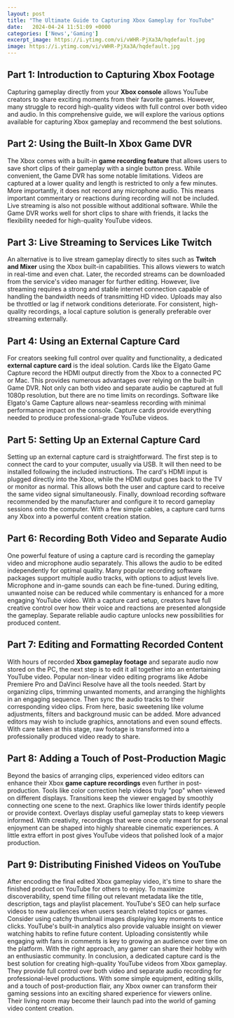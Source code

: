 ```yaml
---
layout: post
title: "The Ultimate Guide to Capturing Xbox Gameplay for YouTube"
date:   2024-04-24 11:51:09 +0000
categories: ['News','Gaming']
excerpt_image: https://i.ytimg.com/vi/vWHR-PjXa3A/hqdefault.jpg
image: https://i.ytimg.com/vi/vWHR-PjXa3A/hqdefault.jpg
---
```


## Part 1: Introduction to Capturing Xbox Footage
Capturing gameplay directly from your **Xbox console** allows YouTube creators to share exciting moments from their favorite games. However, many struggle to record high-quality videos with full control over both video and audio. In this comprehensive guide, we will explore the various options available for capturing Xbox gameplay and recommend the best solutions.
## Part 2: Using the Built-In Xbox Game DVR  
The Xbox comes with a built-in **game recording feature** that allows users to save short clips of their gameplay with a single button press. While convenient, the Game DVR has some notable limitations. Videos are captured at a lower quality and length is restricted to only a few minutes. More importantly, it does not record any microphone audio. This means important commentary or reactions during recording will not be included. Live streaming is also not possible without additional software. While the Game DVR works well for short clips to share with friends, it lacks the flexibility needed for high-quality YouTube videos.
## Part 3: Live Streaming to Services Like Twitch  
An alternative is to live stream gameplay directly to sites such as **Twitch and Mixer** using the Xbox built-in capabilities. This allows viewers to watch in real-time and even chat. Later, the recorded streams can be downloaded from the service's video manager for further editing. However, live streaming requires a strong and stable internet connection capable of handling the bandwidth needs of transmitting HD video. Uploads may also be throttled or lag if network conditions deteriorate. For consistent, high-quality recordings, a local capture solution is generally preferable over streaming externally.
## Part 4: Using an External Capture Card   
For creators seeking full control over quality and functionality, a dedicated **external capture card** is the ideal solution. Cards like the Elgato Game Capture record the HDMI output directly from the Xbox to a connected PC or Mac. This provides numerous advantages over relying on the built-in Game DVR. Not only can both video and separate audio be captured at full 1080p resolution, but there are no time limits on recordings. Software like Elgato's Game Capture allows near-seamless recording with minimal performance impact on the console. Capture cards provide everything needed to produce professional-grade YouTube videos.
## Part 5: Setting Up an External Capture Card
Setting up an external capture card is straightforward. The first step is to connect the card to your computer, usually via USB. It will then need to be installed following the included instructions. The card's HDMI input is plugged directly into the Xbox, while the HDMI output goes back to the TV or monitor as normal. This allows both the user and capture card to receive the same video signal simultaneously. Finally, download recording software recommended by the manufacturer and configure it to record gameplay sessions onto the computer. With a few simple cables, a capture card turns any Xbox into a powerful content creation station. 
## Part 6: Recording Both Video and Separate Audio 
One powerful feature of using a capture card is recording the gameplay video and microphone audio separately. This allows the audio to be edited independently for optimal quality. Many popular recording software packages support multiple audio tracks, with options to adjust levels live. Microphone and in-game sounds can each be fine-tuned. During editing, unwanted noise can be reduced while commentary is enhanced for a more engaging YouTube video. With a capture card setup, creators have full creative control over how their voice and reactions are presented alongside the gameplay. Separate reliable audio capture unlocks new possibilities for produced content.
## Part 7: Editing and Formatting Recorded Content
With hours of recorded **Xbox gameplay footage** and separate audio now stored on the PC, the next step is to edit it all together into an entertaining YouTube video. Popular non-linear video editing programs like Adobe Premiere Pro and DaVinci Resolve have all the tools needed. Start by organizing clips, trimming unwanted moments, and arranging the highlights in an engaging sequence. Then sync the audio tracks to their corresponding video clips. From here, basic sweetening like volume adjustments, filters and background music can be added. More advanced editors may wish to include graphics, annotations and even sound effects. With care taken at this stage, raw footage is transformed into a professionally produced video ready to share.
## Part 8: Adding a Touch of Post-Production Magic  
Beyond the basics of arranging clips, experienced video editors can enhance their Xbox **game capture recordings** even further in post-production. Tools like color correction help videos truly "pop" when viewed on different displays. Transitions keep the viewer engaged by smoothly connecting one scene to the next. Graphics like lower thirds identify people or provide context. Overlays display useful gameplay stats to keep viewers informed. With creativity, recordings that were once only meant for personal enjoyment can be shaped into highly shareable cinematic experiences. A little extra effort in post gives YouTube videos that polished look of a major production.
## Part 9: Distributing Finished Videos on YouTube
After encoding the final edited Xbox gameplay video, it's time to share the finished product on YouTube for others to enjoy. To maximize discoverability, spend time filling out relevant metadata like the title, description, tags and playlist placement. YouTube's SEO can help surface videos to new audiences when users search related topics or games. Consider using catchy thumbnail images displaying key moments to entice clicks. YouTube's built-in analytics also provide valuable insight on viewer watching habits to refine future content. Uploading consistently while engaging with fans in comments is key to growing an audience over time on the platform. With the right approach, any gamer can share their hobby with an enthusiastic community.
In conclusion, a dedicated capture card is the best solution for creating high-quality YouTube videos from Xbox gameplay. They provide full control over both video and separate audio recording for professional-level productions. With some simple equipment, editing skills, and a touch of post-production flair, any Xbox owner can transform their gaming sessions into an exciting shared experience for viewers online. Their living room may become their launch pad into the world of gaming video content creation.